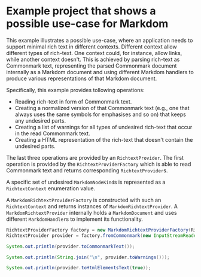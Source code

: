 # Example project that shows a possible use-case for Markdom

This example illustrates a possible use-case, where an application needs to support minimal rich text in different contexts. Different context allow different types of rich-text. One context could, for instance, allow links, while another context doesn't. This is achieved by parsing rich-text as Commonmark text, representing the parsed Commonmark document internally as a Markdom document and using different Markdom handlers to produce various representations of that Markdom document.

Specifically, this example provides tollowing operations:

* Reading rich-text in form of Commonmark text.
* Creating a normalized version of that Commonmark text (e.g., one that always uses the same symbols for emphasises and so on) that keeps any undesired parts.
* Creating a list of warnings for all types of undesired rich-text that occur in the read Commonmark text.
* Creating a HTML representation of the rich-text that doesn't contain the undesired parts.

The last three operations are provided by an `RichtextProvider`. The first operation is provided by the `RichtextProviderFactory` which is able to read Commonmark text and returns corresponding `RichtextProvider`s.

A specific set of undesired `MarkdomNodeKind`s is represented as a `RichtextContext` enumeration value.

A `MarkdomRichtextProviderFactory` is constructed with such an `RichtextContext` and returns instances of `MarkdomRichtextProvider`.  A `MarkdomRichtextProvider` internally holds a `MarkdomDocument` and uses different `MarkdomHandler`s to implement its functionality.

```java	
RichtextProviderFactory factory = new MarkdomRichtextProviderFactory(RichtextContext.DETAILS);
RichtextProvider provider = factory.fromCommonmark(new InputStreamReader(Main.class.getResourceAsStream("/test.md")));

System.out.println(provider.toCommonmarkText());

System.out.println(String.join("\n", provider.toWarnings()));

System.out.println(provider.toHtmlElementsText(true));
```




